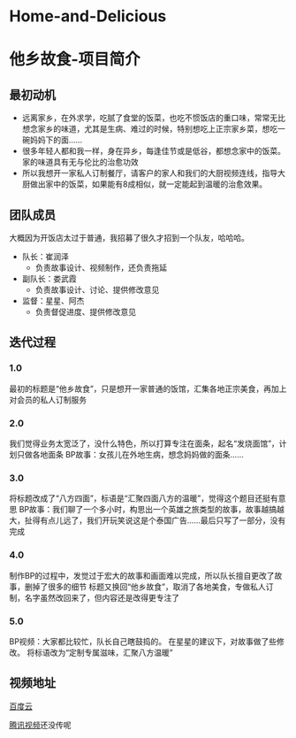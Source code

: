 # Home-and-Delicious
# 他乡故食-项目简介

## 最初动机

  - 远离家乡，在外求学，吃腻了食堂的饭菜，也吃不惯饭店的重口味，常常无比想念家乡的味道，尤其是生病、难过的时候，特别想吃上正宗家乡菜，想吃一碗妈妈下的面……
  - 很多年轻人都和我一样，身在异乡，每逢佳节或是低谷，都想念家中的饭菜。家的味道具有无与伦比的治愈功效
  - 所以我想开一家私人订制餐厅，请客户的家人和我们的大厨视频连线，指导大厨做出家中的饭菜，如果能有8成相似，就一定能起到温暖的治愈效果。

## 团队成员

  大概因为开饭店太过于普通，我招募了很久才招到一个队友，哈哈哈。
  - 队长：崔润泽
    - 负责故事设计、视频制作，还负责拖延
  - 副队长：娄武霞
    - 负责故事设计、讨论、提供修改意见
  - 监督：星星、阿杰
    - 负责督促进度、提供修改意见

## 迭代过程

### 1.0

最初的标题是“他乡故食”，只是想开一家普通的饭馆，汇集各地正宗美食，再加上对会员的私人订制服务

### 2.0

我们觉得业务太宽泛了，没什么特色，所以打算专注在面条，起名“发烧面馆”，计划只做各地面条
BP故事：女孩儿在外地生病，想念妈妈做的面条……

### 3.0

将标题改成了“八方四面”，标语是“汇聚四面八方的温暖”，觉得这个题目还挺有意思
BP故事：我们聊了一个多小时，构思出一个英雄之旅类型的故事，故事越搞越大，扯得有点儿远了，我们开玩笑说这是个泰国广告……最后只写了一部分，没有完成

### 4.0

制作BP的过程中，发觉过于宏大的故事和画面难以完成，所以队长擅自更改了故事，删掉了很多的细节
标题又换回“他乡故食”，取消了各地美食，专做私人订制，名字虽然改回来了，但内容还是改得更专注了

### 5.0

BP视频：大家都比较忙，队长自己瞎鼓捣的。
在星星的建议下，对故事做了些修改。
将标语改为“定制专属滋味，汇聚八方温暖”

## 视频地址

[百度云](https://pan.baidu.com/s/1eRQOAGU)

[腾讯视频]()还没传呢






  
  
  
